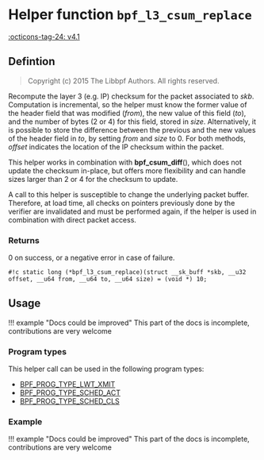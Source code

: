 # Helper function `bpf_l3_csum_replace`

<!-- [FEATURE_TAG](bpf_l3_csum_replace) -->
[:octicons-tag-24: v4.1](https://github.com/torvalds/linux/commit/91bc4822c3d61b9bb7ef66d3b77948a4f9177954)
<!-- [/FEATURE_TAG] -->

## Defintion

> Copyright (c) 2015 The Libbpf Authors. All rights reserved.


<!-- [HELPER_FUNC_DEF] -->
Recompute the layer 3 (e.g. IP) checksum for the packet associated to _skb_. Computation is incremental, so the helper must know the former value of the header field that was modified (_from_), the new value of this field (_to_), and the number of bytes (2 or 4) for this field, stored in _size_. Alternatively, it is possible to store the difference between the previous and the new values of the header field in _to_, by setting _from_ and _size_ to 0. For both methods, _offset_ indicates the location of the IP checksum within the packet.

This helper works in combination with **bpf_csum_diff**(), which does not update the checksum in-place, but offers more flexibility and can handle sizes larger than 2 or 4 for the checksum to update.

A call to this helper is susceptible to change the underlying packet buffer. Therefore, at load time, all checks on pointers previously done by the verifier are invalidated and must be performed again, if the helper is used in combination with direct packet access.

### Returns

0 on success, or a negative error in case of failure.

`#!c static long (*bpf_l3_csum_replace)(struct __sk_buff *skb, __u32 offset, __u64 from, __u64 to, __u64 size) = (void *) 10;`
<!-- [/HELPER_FUNC_DEF] -->

## Usage

!!! example "Docs could be improved"
    This part of the docs is incomplete, contributions are very welcome

### Program types

This helper call can be used in the following program types:

<!-- DO NOT EDIT MANUALLY -->
<!-- [HELPER_FUNC_PROG_REF] -->
 * [BPF_PROG_TYPE_LWT_XMIT](../program-type/BPF_PROG_TYPE_LWT_XMIT.md)
 * [BPF_PROG_TYPE_SCHED_ACT](../program-type/BPF_PROG_TYPE_SCHED_ACT.md)
 * [BPF_PROG_TYPE_SCHED_CLS](../program-type/BPF_PROG_TYPE_SCHED_CLS.md)
<!-- [/HELPER_FUNC_PROG_REF] -->

### Example

!!! example "Docs could be improved"
    This part of the docs is incomplete, contributions are very welcome
